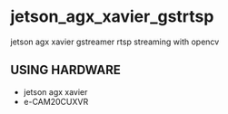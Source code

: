 # jetson_agx_xavier_gstrtsp
 jetson agx xavier gstreamer rtsp streaming with opencv


## USING HARDWARE
* jetson agx xavier
* e-CAM20CUXVR
